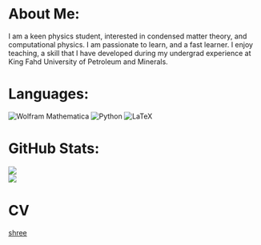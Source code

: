 # About Me:
I am a keen physics student, interested in condensed matter theory, and computational physics. I am passionate to learn, and a fast learner. I enjoy teaching, a skill that I have developed during my undergrad experience at King Fahd University of Petroleum and Minerals.

# Languages:
![Wolfram Mathematica](https://img.shields.io/static/v1?style=for-the-badge&message=Wolfram+Mathematica&color=DD1100&logo=Wolfram+Mathematica&logoColor=FFFFFF&label=) ![Python](https://img.shields.io/static/v1?style=for-the-badge&message=Python&color=3776AB&logo=Python&logoColor=FFFFFF&label=) ![LaTeX](https://img.shields.io/static/v1?style=for-the-badge&message=LaTeX&color=008080&logo=LaTeX&logoColor=FFFFFF&label=)

# GitHub Stats:
![](https://github-readme-stats.vercel.app/api?username=ibralyousef&theme=dark&hide_border=false&include_all_commits=true&count_private=true)<br/>
![](https://github-readme-streak-stats.herokuapp.com/?user=ibralyousef&theme=dark&hide_border=false)<br/>
# CV
<!-- Embed PDF File -->
<object data="https://github.com/ibralyousef/UnderGrad/blob/main/CV.pdf" type="application/pdf" title="SamplePdf" width="500" height="720">
    <a href="https://github.com/ibralyousef/UnderGrad/blob/main/CV.pdf">shree</a> 
</object>
</object>